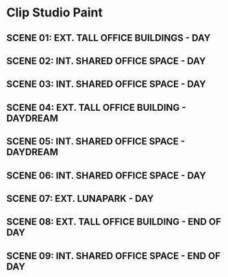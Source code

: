 # Clip Studio Paint

## SCENE 01: EXT. TALL OFFICE BUILDINGS - DAY

## SCENE 02: INT. SHARED OFFICE SPACE - DAY

## SCENE 03: INT. SHARED OFFICE SPACE - DAY 

## SCENE 04: EXT. TALL OFFICE BUILDING - DAYDREAM

## SCENE 05: INT. SHARED OFFICE SPACE - DAYDREAM

## SCENE 06: INT. SHARED OFFICE SPACE - DAY

## SCENE 07: EXT. LUNAPARK - DAY

## SCENE 08: EXT. TALL OFFICE BUILDING - END OF DAY

## SCENE 09: INT. SHARED OFFICE SPACE - END OF DAY

